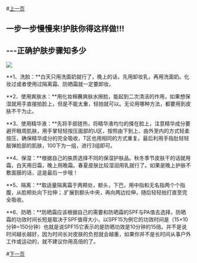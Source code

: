 #[上一页](/kankan/get/h003.md)
## 一步一步慢慢来!护肤你得这样做!!!

## ---正确护肤步骤知多少

**![](/kankan/h004.jpg)**

**1、洗脸：**白天只用洗面奶就行了，晚上的话，先用卸妆乳，再用洗面奶。化妆过或者使用过隔离霜、防晒霜就一定要卸妆。

**2、使用爽肤水：**用化妆棉蘸爽肤水擦脸，能起到二次清洁的作用，如果想保湿就用手直接拍脸上，但是不能太重，轻拍就可以。无论用哪种方法，都要用到皮肤不干为止。

**3、使用精华液：**先将手部搓热，将精华液均匀的搽在脸上，注意精华成分要避开眼周肌肤，用手掌轻轻按压面部的U区，按照由下到上、由外至内的方式轻柔按压，确保精华成分的完全吸收，T区也用相同的方式重复。最后利用手指肚轻轻敲弹脸部的肌肤，100下为一组，进行3组即可。

**4、保湿：**根据自己的肤质选择不同的保湿护肤品。秋冬季节皮肤干的话就用霜，白天用日霜，晚上用晚霜。春夏皮肤比较湿润用乳就行了。如果是晚上护肤不敷面膜的话，这是最后一步哦！

**5、隔离：**取适量隔离霜于两颊处，额头，下巴，用中指和无名指两个个指腹，从脸颊处向下拉伸；.扩展到额头中央，再向两边拉伸，随后轻轻拍打直至完全吸收。

**6、防晒：**防晒霜应该根据自己的需要和防晒霜的SPF与PA值去选择，防晒霜的功效时间长短是取决于SPF值得大小，以SPF15为例它的功效时间是（15×10分钟=150分钟）也就是说SPF15它表示的是防晒功效是10分钟的15倍。并不是说时间越长越好，因为时间长对皮肤的负担就会越重，如果你并不是长时间从事户外工作或运动的，就不建议你用高倍的了。

#[下一页](/kankan/get/h005.md)